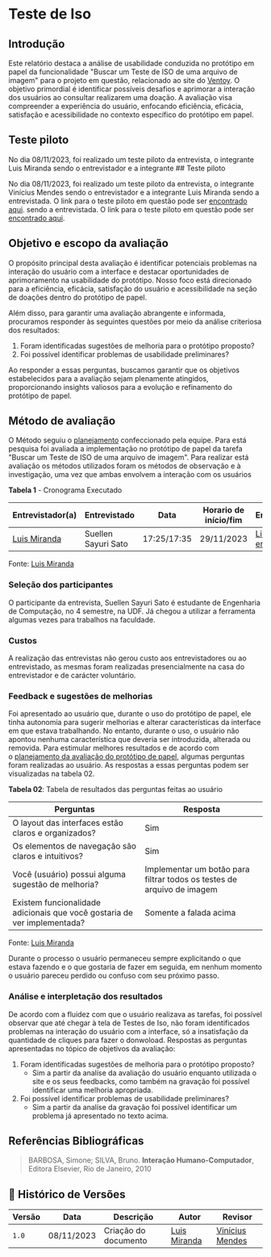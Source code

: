 # Teste de Iso

## Introdução

Este relatório destaca a análise de usabilidade conduzida no protótipo em papel da funcionalidade "Buscar um Teste de ISO de uma arquivo de imagem" para o projeto em questão, relacionado ao site do [Ventoy](https://www.ventoy.net/en/index.html). O objetivo primordial é identificar possíveis desafios e aprimorar a interação dos usuários ao consultar realizarem uma doação. A avaliação visa compreender a experiência do usuário, enfocando eficiência, eficácia, satisfação e acessibilidade no contexto específico do protótipo em papel.

## Teste piloto

No dia 08/11/2023, foi realizado um teste piloto da entrevista, o integrante Luis Miranda sendo o entrevistador e a integrante ## Teste piloto

No dia 08/11/2023, foi realizado um teste piloto da entrevista, o integrante Vinícius Mendes sendo o entrevistador e a integrante Luis Miranda sendo a entrevistada. O link para o teste piloto em questão pode ser [encontrado aqui](https://youtu.be/pXOqH-BSg4k). sendo a entrevistada. O link para o teste piloto em questão pode ser [encontrado aqui](https://youtu.be/agW5zPFxi5o).

## Objetivo e escopo da avaliação

O propósito principal desta avaliação é identificar potenciais problemas na interação do usuário com a interface e destacar oportunidades de aprimoramento na usabilidade do protótipo. Nosso foco está direcionado para a eficiência, eficácia, satisfação do usuário e acessibilidade na seção de doações dentro do protótipo de papel.

Além disso, para garantir uma avaliação abrangente e informada, procuramos responder às seguintes questões por meio da análise criteriosa dos resultados:

1. Foram identificadas sugestões de melhoria para o protótipo proposto?
2. Foi possível identificar problemas de usabilidade preliminares?

Ao responder a essas perguntas, buscamos garantir que os objetivos estabelecidos para a avaliação sejam plenamente atingidos, proporcionando insights valiosos para a evolução e refinamento do protótipo de papel.

## Método de avaliação

O Método seguiu o [planejamento](https://interacao-humano-computador.github.io/2023.2-Ventoy/DAD/nivel2/prototipoDePapel/planejamento/) confeccionado pela equipe. Para está pesquisa foi avaliada a implementação no protótipo de papel da tarefa "Buscar um Teste de ISO de uma arquivo de imagem". Para realizar está avaliação os métodos utilizados foram os métodos de observação e à investigação, uma vez que ambas envolvem a interação com os usuários

**Tabela 1** - Cronograma Executado

| Entrevistador(a) | Entrevistado | Data | Horario de início/fim | Entrevista |
|------------------|--------------|-------|---------------------|-------------|
| [Luis Miranda](https://github.com/LuisMiranda10) | Suellen Sayuri Sato | 17:25/17:35 | 29/11/2023 |[Link para entrevista]() |

Fonte: [Luis Miranda](https://github.com/LuisMiranda10)

### Seleção dos participantes

O participante da entrevista, Suellen Sayuri Sato é estudante de Engenharia de Computação, no 4 semestre, na UDF. Já chegou a utilizar a ferramenta algumas vezes para trabalhos na faculdade.

### Custos

A realização das entrevistas não gerou custo aos entrevistadores ou ao entrevistado, as mesmas foram realizadas presencialmente na casa do entrevistador e de carácter voluntário.

### Feedback e sugestões de melhorias

Foi apresentado ao usuário que, durante o uso do protótipo de papel, ele tinha autonomia para sugerir melhorias e alterar características da interface em que estava trabalhando. No entanto, durante o uso, o usuário não apontou nenhuma característica que deveria ser introduzida, alterada ou removida. Para estimular melhores resultados e de acordo com o [planejamento da avaliação do protótipo de papel](https://interacao-humano-computador.github.io/2023.2-Ventoy/DAD/nivel1/storyboard/planejamentoStoryboard/#introducao), algumas perguntas foram realizadas ao usuário. As respostas a essas perguntas podem ser visualizadas na tabela 02.

**Tabela 02**: Tabela de resultados das perguntas feitas ao usuário

| Perguntas | Resposta |
|-----------|-----------|
| O layout das interfaces estão claros e organizados? | Sim   |
| Os elementos de navegação são claros e intuitivos? | Sim   |
| Você (usuário) possui alguma sugestão de melhoria? | Implementar um botão para filtrar todos os testes de arquivo de imagem  |
| Existem funcionalidade adicionais que você gostaria de ver implementada? | Somente a falada acima   |

Fonte: [Luis Miranda](https://github.com/LuisMiranda10)

Durante o processo o usuário permaneceu sempre explicitando o que estava fazendo e o que gostaria de fazer em seguida, em nenhum momento o usuário pareceu perdido ou confuso com seu próximo passo.

### Análise e interpletação dos resultados

De acordo com a fluidez com que o usuário realizava as tarefas, foi possível observar que até chegar à tela de Testes de Iso, não foram identificados problemas na interação do usuário com a interface, só a insatisfação da quantidade de cliques para fazer o donwoload. 
Respostas as perguntas apresentadas no tópico de objetivos da avaliação:

1. Foram identificadas sugestões de melhoria para o protótipo proposto?
    - Sim a partir da analíse da avaliação do usuário enquanto utilizada o site e os seus feedbacks, como também na gravação foi possível identificar uma melhoria apropriada.
2. Foi possível identificar problemas de usabilidade preliminares?
    - Sim a partir da analíse da gravação foi possível identificar um problema já apresentado no texto acima.

## Referências Bibliográficas

> BARBOSA, Simone; SILVA, Bruno. **Interação Humano-Computador**, Editora Elsevier, Rio de Janeiro, 2010

## 📑 Histórico de Versões

|**Versão**|**Data**|**Descrição**|**Autor**|**Revisor**|
|---|---|---|---|---|
|`1.0`|08/11/2023|Criação do documento|[Luis Miranda](https://github.com/LuisMiranda10) | [Vinícius Mendes](https://github.com/yabamiah) |







